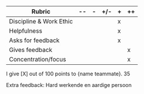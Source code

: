 | **Rubric**              	| -- 	| - 	| +/- 	| + 	| ++ 	|
|-------------------------	|----	|---	|-----	|---	|----	|
| Discipline & Work Ethic 	|    	|   	|     	|   x	|    	|
| Helpfulness             	|    	|   	|     	|   x	|    	|
| Asks for feedback       	|    	|   	|     	|   x	|    	|
| Gives feedback          	|    	|   	|     	|   	|    x	|
| Concentration/focus     	|    	|   	|     	|   	|    x	|	

I give [X] out of 100 points to {name teammate}.
35

Extra feedback: Hard werkende en aardige persoon